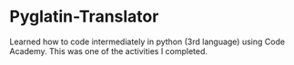 # Pyglatin-Translator
Learned how to code intermediately in python (3rd language) using Code Academy. This was one of the activities I completed.
